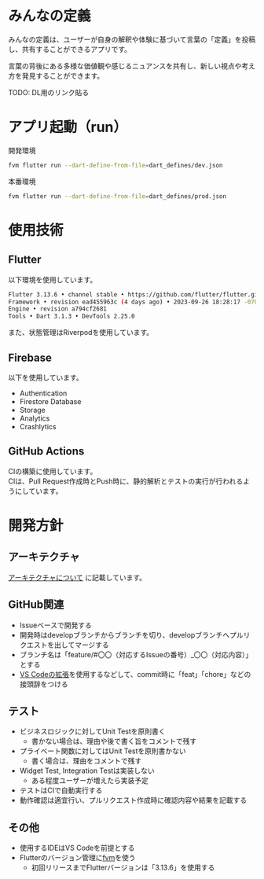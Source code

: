 # みんなの定義

みんなの定義は、ユーザーが自身の解釈や体験に基づいて言葉の「定義」を投稿し、共有することができるアプリです。

言葉の背後にある多様な価値観や感じるニュアンスを共有し、新しい視点や考え方を発見することができます。

TODO: DL用のリンク貼る

# アプリ起動（run）

開発環境
```sh
fvm flutter run --dart-define-from-file=dart_defines/dev.json
```

本番環境
```sh
fvm flutter run --dart-define-from-file=dart_defines/prod.json
```

# 使用技術
## Flutter

以下環境を使用しています。

```sh
Flutter 3.13.6 • channel stable • https://github.com/flutter/flutter.git
Framework • revision ead455963c (4 days ago) • 2023-09-26 18:28:17 -0700
Engine • revision a794cf2681
Tools • Dart 3.1.3 • DevTools 2.25.0
```
また、状態管理はRiverpodを使用しています。

## Firebase

以下を使用しています。

- Authentication
- Firestore Database
- Storage
- Analytics
- Crashlytics

## GitHub Actions

CIの構築に使用しています。  
CIは、Pull Request作成時とPush時に、静的解析とテストの実行が行われるようにしています。

# 開発方針

## アーキテクチャ

[アーキテクチャについて](/doc/architecture.md)
に記載しています。

## GitHub関連

- Issueベースで開発する
- 開発時はdevelopブランチからブランチを切り、developブランチへプルリクエストを出してマージする
- ブランチ名は「feature/#〇〇（対応するIssueの番号）_〇〇（対応内容）」とする
- [VS Codeの拡張](https://marketplace.visualstudio.com/items?itemName=vivaxy.vscode-conventional-commits)を使用するなどして、commit時に「feat」「chore」などの接頭辞をつける

## テスト

- ビジネスロジックに対してUnit Testを原則書く
  - 書かない場合は、理由や後で書く旨をコメントで残す
- プライベート関数に対してはUnit Testを原則書かない
  - 書く場合は、理由をコメントで残す
- Widget Test, Integration Testは実装しない
  - ある程度ユーザーが増えたら実装予定
- テストはCIで自動実行する
- 動作確認は適宜行い、プルリクエスト作成時に確認内容や結果を記載する

## その他

- 使用するIDEはVS Codeを前提とする
- Flutterのバージョン管理に[fvm](https://fvm.app/)を使う
  - 初回リリースまでFlutterバージョンは「3.13.6」を使用する
